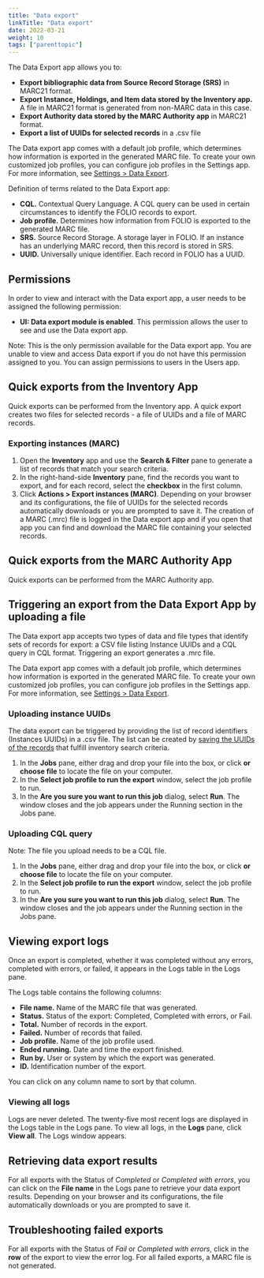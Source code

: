 ```yaml
---
title: "Data export"
linkTitle: "Data export"
date: 2022-03-21
weight: 10
tags: ["parenttopic"]
---
```


The Data Export app allows you to:
- **Export bibliographic data from Source Record Storage (SRS)** in MARC21 format.
- **Export Instance, Holdings, and Item data stored by the Inventory app.** A file in MARC21 format is generated from non-MARC data in this case.
- **Export Authority data stored by the MARC Authority app** in MARC21 format.
- **Export a list of UUIDs for selected records** in a .csv file

The Data export app comes with a default job profile, which determines how information is exported in the generated MARC file. To create your own customized job profiles, you can configure job profiles in the Settings app. For more information, see [Settings \> Data Export](../../settings/settings_data_export/settings_data_export/).

Definition of terms related to the Data Export app:

-   **CQL.** Contextual Query Language. A CQL query can be used in certain circumstances to identify the FOLIO records to export.
-   **Job profile.** Determines how information from FOLIO is exported to the generated MARC file.
-   **SRS.** Source Record Storage. A storage layer in FOLIO. If an instance has an underlying MARC record, then this record is stored in SRS.
-   **UUID.** Universally unique identifier. Each record in FOLIO has a UUID.

## Permissions

In order to view and interact with the Data export app, a user needs to be assigned the following permission:

-   **UI: Data export module is enabled**. This permission allows the user to see and use the Data export app.

Note: This is the only permission available for the Data export app. You are unable to view and access Data export if you do not have this permission assigned to you. You can assign permissions to users in the Users app.

## Quick exports from the Inventory App

Quick exports can be performed from the Inventory app. A quick export creates two files for selected records - a file of UUIDs and a file of MARC records.

### Exporting instances (MARC)

1.  Open the **Inventory** app and use the **Search & Filter** pane to generate a list of records that match your search criteria. 
2.  In the right-hand-side **Inventory** pane, find the records you want to export, and for each record, select the **checkbox** in the first column.
3.  Click **Actions \> Export instances (MARC)**. Depending on your browser and its configurations, the file of UUIDs for the selected records automatically downloads or you are prompted to save it. The creation of a MARC (.mrc) file is logged in the Data export app and if you open that app you can find and download the MARC file containing your selected records.

## Quick exports from the MARC Authority App

Quick exports can be performed from the MARC Authority app.



## Triggering an export from the Data Export App by uploading a file

The Data export app accepts two types of data and file types that identify sets of records for export: a CSV file listing Instance UUIDs and a CQL query in CQL format. Triggering an export generates a .mrc file.

The Data export app comes with a default job profile, which determines how information is exported in the generated MARC file. To create your own customized job profiles, you can configure job profiles in the Settings app. For more information, see [Settings \> Data Export](../../settings/settings_data_export/settings_data_export/).

### Uploading instance UUIDs

The data export can be triggered by providing the list of record identifiers (Instances UUIDs) in a .csv file. The list can be created by [saving the UUIDs of the records](../inventory/#saving-instances-uuids) that fulfill inventory search criteria.

1.  In the **Jobs** pane, either drag and drop your file into the box, or click **or choose file** to locate the file on your computer.
2.  In the **Select job profile to run the export** window, select the job profile to run.
3.  In the **Are you sure you want to run this job** dialog, select **Run**. The window closes and the job appears under the Running section in the Jobs pane.

###  Uploading CQL query

Note: The file you upload needs to be a CQL file.

1.  In the **Jobs** pane, either drag and drop your file into the box, or click **or choose file** to locate the file on your computer.
2.  In the **Select job profile to run the export** window, select the job profile to run.
3.  In the **Are you sure you want to run this job** dialog, select **Run**. The window closes and the job appears under the Running section in the Jobs pane.

## Viewing export logs

Once an export is completed, whether it was completed without any errors, completed with errors, or failed, it appears in the Logs table in the Logs pane.

The Logs table contains the following columns:

-   **File name.** Name of the MARC file that was generated.
-   **Status.** Status of the export: Completed, Completed with errors, or Fail.
-   **Total.** Number of records in the export.
-   **Failed.** Number of records that failed.
-   **Job profile.** Name of the job profile used.
-   **Ended running.** Date and time the export finished.
-   **Run by.** User or system by which the export was generated.
-   **ID.** Identification number of the export.

You can click on any column name to sort by that column.

### Viewing all logs

Logs are never deleted. The twenty-five most recent logs are displayed in the Logs table in the Logs pane. To view all logs, in the **Logs** pane, click **View all**. The Logs window appears.

## Retrieving data export results

For all exports with the Status of *Completed* or *Completed with errors*, you can click on the **File name** in the Logs pane to retrieve your data export results. Depending on your browser and its configurations, the file automatically downloads or you are prompted to save it.

## Troubleshooting failed exports

For all exports with the Status of *Fail* or *Completed with errors*, click in the **row** of the export to view the error log. For all failed exports, a MARC file is not generated.
